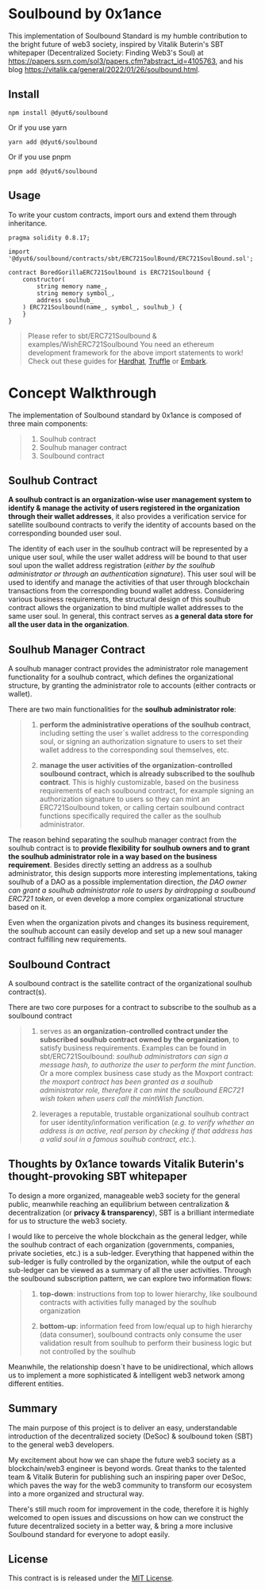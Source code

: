 # Soulbound by 0x1ance

This implementation of Soulbound Standard is my humble contribution to the bright future of web3 society, inspired by Vitalik Buterin's SBT whitepaper (Decentralized Society: Finding Web3's Soul) at https://papers.ssrn.com/sol3/papers.cfm?abstract_id=4105763, and his blog https://vitalik.ca/general/2022/01/26/soulbound.html.

## Install

```
npm install @dyut6/soulbound
```

Or if you use yarn

```
yarn add @dyut6/soulbound
```
Or if you use pnpm

```
pnpm add @dyut6/soulbound
```

## Usage

To write your custom contracts, import ours and extend them through inheritance.

```solidity
pragma solidity 0.8.17;

import '@dyut6/soulbound/contracts/sbt/ERC721SoulBound/ERC721SoulBound.sol';

contract BoredGorillaERC721Soulbound is ERC721Soulbound {
    constructor(
        string memory name_,
        string memory symbol_,
        address soulhub_
    ) ERC721Soulbound(name_, symbol_, soulhub_) {
    }
}
```

> Please refer to sbt/ERC721Soulbound & examples/WishERC721Soulbound
> You need an ethereum development framework for the above import statements to work! Check out these guides for [Hardhat], [Truffle] or [Embark].

# Concept Walkthrough

The implementation of Soulbound standard by 0x1ance is composed of three main components:

> 1. Soulhub contract
> 2. Soulhub manager contract
> 3. Soulbound contract

## Soulhub Contract

**A soulhub contract is an organization-wise user management system to identify & manage the activity of users registered in the organization through their wallet addresses**, it also provides a verification service for satellite soulbound contracts to verify the identity of accounts based on the corresponding bounded user soul.

The identity of each user in the soulhub contract will be represented by a unique user soul, while the user wallet address will be bound to that user soul upon the wallet address registration (_either by the soulhub administrator or through an authentication signature_). This user soul will be used to identify and manage the activities of that user through blockchain transactions from the corresponding bound wallet address. Considering various business requirements, the structural design of this soulhub contract allows the organization to bind multiple wallet addresses to the same user soul. In general, this contract serves as **a general data store for all the user data in the organization**.

## Soulhub Manager Contract

A soulhub manager contract provides the administrator role management functionality for a soulhub contract, which defines the organizational structure, by granting the administrator role to accounts (either contracts or wallet). 

There are two main functionalities for the **soulhub administrator role**:

> 1. **perform the administrative operations of the soulhub contract**, including setting the user`s wallet address to the corresponding soul, or signing an authorization signature to users to set their wallet address to the corresponding soul themselves, etc.
> 
> 2. **manage the user activities of the organization-controlled soulbound contract, which is already subscribed to the soulhub contract**. This is highly customizable, based on the business requirements of each soulbound contract, for example signing an authorization signature to users so they can mint an ERC721Soulbound token, or calling certain soulbound contract functions specifically required the caller as the soulhub administrator.

The reason behind separating the soulhub manager contract from the soulhub contract is to **provide flexibility for soulhub owners and to grant the soulhub administrator role in a way based on the business requirement**. Besides directly setting an address as a soulhub administrator, this design supports more interesting implementations, taking soulhub of a DAO as a possible implementation direction, _the DAO owner can grant a soulhub administrator role to users by airdropping a soulbound ERC721 token_, or even develop a more complex organizational structure based on it.

Even when the organization pivots and changes its business requirement, the soulhub account can easily develop and set up a new soul manager contract fulfilling new requirements.

## Soulbound Contract

A soulbound contract is the satellite contract of the organizational soulhub contract(s).

There are two core purposes for a contract to subscribe to the soulhub as a soulbound contract

> 1. serves as **an organization-controlled contract under the subscribed soulhub contract owned by the organization**, to satisfy business requirements. Examples can be found in sbt/ERC721Soulbound: _soulhub administrators can sign a message hash, to authorize the user to perform the mint function_. Or a more complex business case study as the Moxport contract: _the moxport contract has been granted as a soulhub administrator role, therefore it can mint the soulbound ERC721 wish token when users call the mintWish function_.
> 
> 2. leverages a reputable, trustable organizational soulhub contract for user identity/information verification (_e.g. to verify whether an address is an active, real person by checking if that address has a valid soul in a famous soulhub contract, etc._).

## Thoughts by 0x1ance towards Vitalik Buterin's thought-provoking SBT whitepaper

To design a more organized, manageable web3 society for the general public, meanwhile reaching an equilibrium between centralization & decentralization (or **privacy & transparency**), SBT is a brilliant intermediate for us to structure the web3 society.

I would like to perceive the whole blockchain as the general ledger, while the soulhub contract of each organization (governments, companies, private societies, etc.) is a sub-ledger. Everything that happened within the sub-ledger is fully controlled by the organization, while the output of each sub-ledger can be viewed as a summary of all the user activities. Through the soulbound subscription pattern, we can explore two information flows:

> 1. **top-down**: instructions from top to lower hierarchy, like soulbound contracts with activities fully managed by the soulhub organization
> 
> 2. **bottom-up**: information feed from low/equal up to high hierarchy (data consumer), soulbound contracts only consume the user validation result from soulhub to perform their business logic but not controlled by the soulhub

Meanwhile, the relationship doesn`t have to be unidirectional, which allows us to implement a more sophisticated & intelligent web3 network among different entities.

## Summary

The main purpose of this project is to deliver an easy, understandable introduction of the decentralized society (DeSoc) & soulbound token (SBT) to the general web3 developers.

My excitement about how we can shape the future web3 society as a blockchain/web3 engineer is beyond words. Great thanks to the talented team & Vitalik Buterin for publishing such an inspiring paper over DeSoc, which paves the way for the web3 community to transform our ecosystem into a more organized and structural way.

There's still much room for improvement in the code, therefore it is highly welcomed to open issues and discussions on how can we construct the future decentralized society in a better way, &
bring a more inclusive Soulbound standard for everyone to adopt easily.

## License

This contract is is released under the [MIT License](LICENSE).

[Truffle]: https://truffleframework.com/docs/truffle/quickstart
[Embark]: https://embark.status.im/docs/quick_start.html
[Hardhat]: https://hardhat.org/hardhat-runner/docs/getting-started
